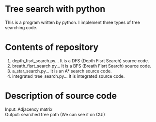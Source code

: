 # Tree search with python 
This is a program written by python.
I implement three types of tree searching code. 

# Contents of repository
1. depth_fisrt_search.py... It is a DFS (Depth Fisrt Search) source code.
2. breath_fisrt_search.py... It is a BFS (Breath Fisrt Search) source code.
3. a_star_search.py... It is an A* search source code.
4. integrated_tree_search.py... It is integrated source code. 

# Description of source code
Input: Adjacency matrix  
Output: searched tree path (We can see it on CUI) 
